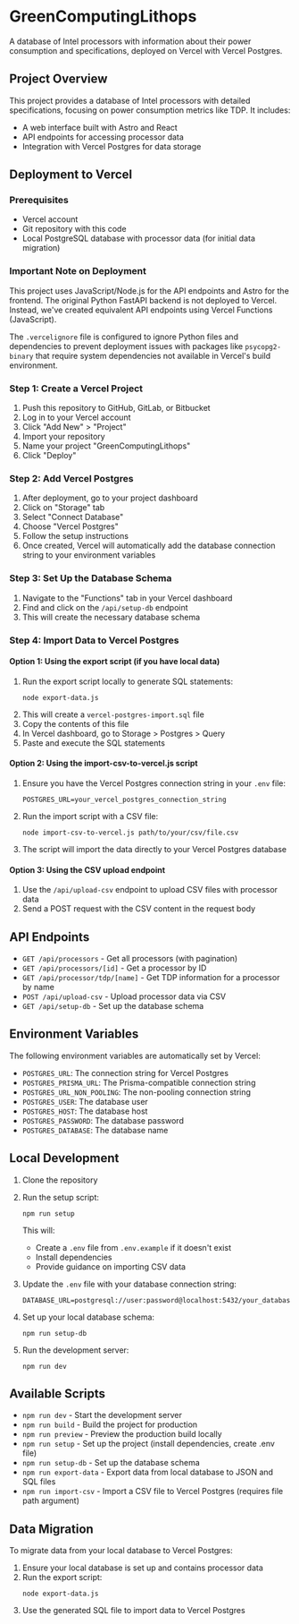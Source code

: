 # GreenComputingLithops

A database of Intel processors with information about their power consumption and specifications, deployed on Vercel with Vercel Postgres.

## Project Overview

This project provides a database of Intel processors with detailed specifications, focusing on power consumption metrics like TDP. It includes:

- A web interface built with Astro and React
- API endpoints for accessing processor data
- Integration with Vercel Postgres for data storage

## Deployment to Vercel

### Prerequisites

- Vercel account
- Git repository with this code
- Local PostgreSQL database with processor data (for initial data migration)

### Important Note on Deployment

This project uses JavaScript/Node.js for the API endpoints and Astro for the frontend. The original Python FastAPI backend is not deployed to Vercel. Instead, we've created equivalent API endpoints using Vercel Functions (JavaScript).

The `.vercelignore` file is configured to ignore Python files and dependencies to prevent deployment issues with packages like `psycopg2-binary` that require system dependencies not available in Vercel's build environment.

### Step 1: Create a Vercel Project

1. Push this repository to GitHub, GitLab, or Bitbucket
2. Log in to your Vercel account
3. Click "Add New" > "Project"
4. Import your repository
5. Name your project "GreenComputingLithops"
6. Click "Deploy"

### Step 2: Add Vercel Postgres

1. After deployment, go to your project dashboard
2. Click on "Storage" tab
3. Select "Connect Database"
4. Choose "Vercel Postgres"
5. Follow the setup instructions
6. Once created, Vercel will automatically add the database connection string to your environment variables

### Step 3: Set Up the Database Schema

1. Navigate to the "Functions" tab in your Vercel dashboard
2. Find and click on the `/api/setup-db` endpoint
3. This will create the necessary database schema

### Step 4: Import Data to Vercel Postgres

#### Option 1: Using the export script (if you have local data)

1. Run the export script locally to generate SQL statements:
   ```
   node export-data.js
   ```
2. This will create a `vercel-postgres-import.sql` file
3. Copy the contents of this file
4. In Vercel dashboard, go to Storage > Postgres > Query
5. Paste and execute the SQL statements

#### Option 2: Using the import-csv-to-vercel.js script

1. Ensure you have the Vercel Postgres connection string in your `.env` file:
   ```
   POSTGRES_URL=your_vercel_postgres_connection_string
   ```
2. Run the import script with a CSV file:
   ```
   node import-csv-to-vercel.js path/to/your/csv/file.csv
   ```
3. The script will import the data directly to your Vercel Postgres database

#### Option 3: Using the CSV upload endpoint

1. Use the `/api/upload-csv` endpoint to upload CSV files with processor data
2. Send a POST request with the CSV content in the request body

## API Endpoints

- `GET /api/processors` - Get all processors (with pagination)
- `GET /api/processors/[id]` - Get a processor by ID
- `GET /api/processor/tdp/[name]` - Get TDP information for a processor by name
- `POST /api/upload-csv` - Upload processor data via CSV
- `GET /api/setup-db` - Set up the database schema

## Environment Variables

The following environment variables are automatically set by Vercel:

- `POSTGRES_URL`: The connection string for Vercel Postgres
- `POSTGRES_PRISMA_URL`: The Prisma-compatible connection string
- `POSTGRES_URL_NON_POOLING`: The non-pooling connection string
- `POSTGRES_USER`: The database user
- `POSTGRES_HOST`: The database host
- `POSTGRES_PASSWORD`: The database password
- `POSTGRES_DATABASE`: The database name

## Local Development

1. Clone the repository
2. Run the setup script:
   ```
   npm run setup
   ```
   This will:
   - Create a `.env` file from `.env.example` if it doesn't exist
   - Install dependencies
   - Provide guidance on importing CSV data

3. Update the `.env` file with your database connection string:
   ```
   DATABASE_URL=postgresql://user:password@localhost:5432/your_database
   ```

4. Set up your local database schema:
   ```
   npm run setup-db
   ```

5. Run the development server:
   ```
   npm run dev
   ```

## Available Scripts

- `npm run dev` - Start the development server
- `npm run build` - Build the project for production
- `npm run preview` - Preview the production build locally
- `npm run setup` - Set up the project (install dependencies, create .env file)
- `npm run setup-db` - Set up the database schema
- `npm run export-data` - Export data from local database to JSON and SQL files
- `npm run import-csv` - Import a CSV file to Vercel Postgres (requires file path argument)

## Data Migration

To migrate data from your local database to Vercel Postgres:

1. Ensure your local database is set up and contains processor data
2. Run the export script:
   ```
   node export-data.js
   ```
3. Use the generated SQL file to import data to Vercel Postgres
